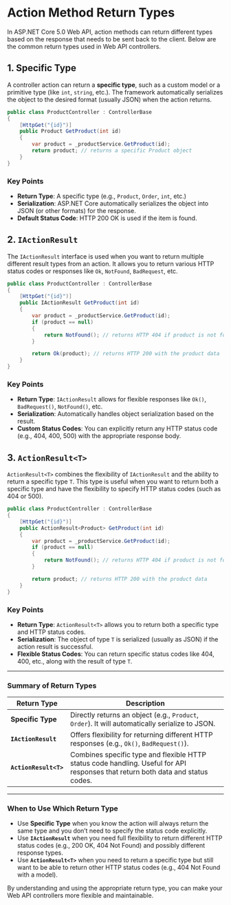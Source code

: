 # Action Method Return Types

In ASP.NET Core 5.0 Web API, action methods can return different types based on the response that needs to be sent back to the client. Below are the common return types used in Web API controllers.

## 1. Specific Type

A controller action can return a **specific type**, such as a custom model or a primitive type (like `int`, `string`, etc.). The framework automatically serializes the object to the desired format (usually JSON) when the action returns.

```csharp
public class ProductController : ControllerBase
{
    [HttpGet("{id}")]
    public Product GetProduct(int id)
    {
        var product = _productService.GetProduct(id);
        return product; // returns a specific Product object
    }
}
```

### Key Points

- **Return Type**: A specific type (e.g., `Product`, `Order`, `int`, etc.)
- **Serialization**: ASP.NET Core automatically serializes the object into JSON (or other formats) for the response.
- **Default Status Code**: HTTP 200 OK is used if the item is found.

## 2. `IActionResult`

The `IActionResult` interface is used when you want to return multiple different result types from an action. It allows you to return various HTTP status codes or responses like `Ok`, `NotFound`, `BadRequest`, etc.

```csharp
public class ProductController : ControllerBase
{
    [HttpGet("{id}")]
    public IActionResult GetProduct(int id)
    {
        var product = _productService.GetProduct(id);
        if (product == null)
        {
            return NotFound(); // returns HTTP 404 if product is not found
        }

        return Ok(product); // returns HTTP 200 with the product data
    }
}
```

### Key Points

- **Return Type**: `IActionResult` allows for flexible responses like `Ok()`, `BadRequest()`, `NotFound()`, etc.
- **Serialization**: Automatically handles object serialization based on the result.
- **Custom Status Codes**: You can explicitly return any HTTP status code (e.g., 404, 400, 500) with the appropriate response body.

## 3. `ActionResult<T>`

`ActionResult<T>` combines the flexibility of `IActionResult` and the ability to return a specific type `T`. This type is useful when you want to return both a specific type and have the flexibility to specify HTTP status codes (such as 404 or 500).

```csharp
public class ProductController : ControllerBase
{
    [HttpGet("{id}")]
    public ActionResult<Product> GetProduct(int id)
    {
        var product = _productService.GetProduct(id);
        if (product == null)
        {
            return NotFound(); // returns HTTP 404 if product is not found
        }

        return product; // returns HTTP 200 with the product data
    }
}
```

### Key Points

- **Return Type**: `ActionResult<T>` allows you to return both a specific type and HTTP status codes.
- **Serialization**: The object of type `T` is serialized (usually as JSON) if the action result is successful.
- **Flexible Status Codes**: You can return specific status codes like 404, 400, etc., along with the result of type `T`.

---

### Summary of Return Types

| Return Type           | Description                                                                                                                     |
| --------------------- | ------------------------------------------------------------------------------------------------------------------------------- |
| **Specific Type**     | Directly returns an object (e.g., `Product`, `Order`). It will automatically serialize to JSON.                                 |
| **`IActionResult`**   | Offers flexibility for returning different HTTP responses (e.g., `Ok()`, `BadRequest()`).                                       |
| **`ActionResult<T>`** | Combines specific type and flexible HTTP status code handling. Useful for API responses that return both data and status codes. |

---

### When to Use Which Return Type

- Use **Specific Type** when you know the action will always return the same type and you don’t need to specify the status code explicitly.
- Use **`IActionResult`** when you need full flexibility to return different HTTP status codes (e.g., 200 OK, 404 Not Found) and possibly different response types.
- Use **`ActionResult<T>`** when you need to return a specific type but still want to be able to return other HTTP status codes (e.g., 404 Not Found with a model).

By understanding and using the appropriate return type, you can make your Web API controllers more flexible and maintainable.
